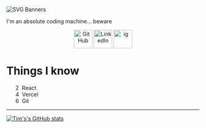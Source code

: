 ![SVG Banners](https://svg-banners.vercel.app/api?type=typeWriter&text1=Hi%20I'm%20Tim%20and%20this%20is%20my%20Profile&width=800&height=150)

<p1> I'm an absolute coding machine... beware </p1>

<p align="center">
  <a href="https://github.com/timoconnnor">
    <picture>
      <source media="(prefers-color-scheme: dark)" srcset="https://cdn.simpleicons.org/github/white">
      <img alt="GitHub" title="GitHub" height="48" width="48" src="https://cdn.simpleicons.org/github"></picture></a>
  <a href="https://www.linkedin.com/public-profile/settings?trk=d_flagship3_profile_self_view_public_profile">
    <img alt="LinkedIn" title="LinkedIn" height="48" width="48" src="https://cdn.simpleicons.org/linkedin"></a>
  <a href="https://www.instagram.com/timoconnorrrr/">
    <img alt="ig" title="ig" height="48" width="48" src="https://simpleicons.org/icons/instagram.svg"></a>
</p>

<style>
  ol.custom-ordered-list {
    list-style-type: none; /* Remove default numbering */
  }
  ol.custom-ordered-list li::before {
    content: counter(list-item); /* Use counter to display custom numbers */
    counter-increment: list-item; /* Increment the counter for each item */
    margin-right: 8px;
  }
</style>
<h1>Things I know </h1>
<ol class="custom-ordered-list">
  <li>React</li>
  <li>Vercel</li>
  <li>Git</li>
</ol>


---
[![Tim's's GitHub stats](https://github-readme-stats.vercel.app/api?username=timoconnnor)](https://github.com/timoconnnor/github-readme-stats)
